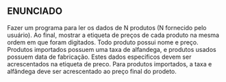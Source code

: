 ## ENUNCIADO
Fazer um programa para ler os dados de N produtos (N fornecido pelo usuário). Ao final, mostrar a etiqueta de preços de cada produto na mesma ordem em que foram digitados.
Todo produto possui nome e preço. Produtos importados possuem uma taxa de alfandega, e produtos usados possuem data de fabricação. Estes dados especificos devem ser acrescentados na etiqueta de preco. Para produtos importados, a taxa e alfândega deve ser acrescentado ao preço final do prodeto.